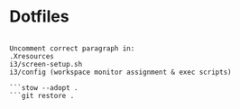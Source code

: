 # Dotfiles

```cd dotfiles

Uncomment correct paragraph in:
.Xresources
i3/screen-setup.sh
i3/config (workspace monitor assignment & exec scripts)

```stow --adopt .
```git restore .



